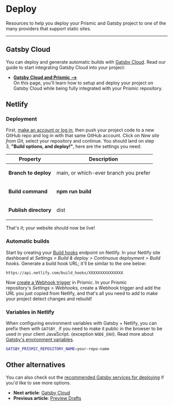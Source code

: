 # Deploy

Resources to help you deploy your Prismic and Gatsby project to one of the many providers that support static sites.

---

## Gatsby Cloud

You can deploy and generate automatic builds with [Gatsby Cloud](https://www.gatsbyjs.com/docs/how-to/previews-deploys-hosting/deploying-to-gatsby-cloud/). Read our guide to start integrating Gatsby Cloud into your project:

- [**Gatsby Cloud and Prismic ⟶**](./08-use-gatsby-cloud.md)<br/>On this page, you'll learn how to setup and deploy your project on Gatsby Cloud while being fully integrated with your Prismic repository.

## Netlify

### Deployment

First, [make an account or log in](https://app.netlify.com/signup), then push your project code to a new GitHub repo and log in with that same GitHub account. Click on *New site from Git*, select your repository and continue. You should land on step 3, **"Build options, and deploy!"**, here are the settings you need:

| Property                                | Description                                  |
| --------------------------------------- | -------------------------------------------- |
| <strong>Branch to deploy</strong><br/>  | <p>main, or which-ever branch you prefer</p> |
| <strong>Build command</strong><br/>     | <p><strong>npm run build</strong></p>        |
| <strong>Publish directory</strong><br/> | <p>dist</p>                                  |

That's it; your website should now be live!

### Automatic builds

Start by creating your [Build hooks](https://docs.netlify.com/configure-builds/build-hooks/) endpoint on Netlify. In your Netlify site dashboard at *Settings > Build & deploy > Continuous deployment > Build hooks*. Generate a build hook URL; it'll be similar to the one below:

```plaintext
https://api.netlify.com/build_hooks/XXXXXXXXXXXXXXX
```

Now [create a Webhook trigger](https://user-guides.prismic.io/en/articles/790505-webhooks) in Prismic. In your Prismic repository's *Settings > Webhooks,* create a Webhook trigger and add the URL you just copied from Netlify, and that's all you need to add to make your project detect changes and rebuild!

### Variables in Netlify

When configuring environment variables with Gatsby + Netlify, you can prefix them with `GATSBY_` if you need to make it public in the browser to be used in your client JavaScript. (exception `NODE_ENV`). Read more about [Gatsby's environment variables](https://www.gatsbyjs.com/docs/how-to/local-development/environment-variables/).

```bash
GATSBY_PRISMIC_REPOSITORY_NAME=your-repo-name
```

## Other alternatives

You can also check out the [recommended Gatsby services for deploying](https://www.gatsbyjs.com/docs/deploying-and-hosting/) if you'd like to see more options.

- **Next article**: [Gatsby Cloud](./08-use-gatsby-cloud.md)
- **Previous article**: [Preview Drafts](./06-preview-drafts.md)
